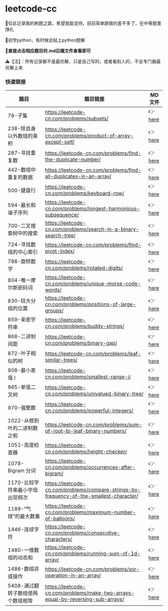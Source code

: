 # leetcode-cc
:muscle:仅此记录我的刷题之路，希望我能坚持，目前简单题做的差不多了，在中等题里挣扎

:pencil:初学python，有时候会贴上python题解

:mag_right:**直接点击相应题目的.md后缀文件查看即可**

:warning:【注】：所有记录都不是最优解，只是自己写的，或者看别人的，不会专门搬最优解上来

### 快速链接


| 题目                  | 题目链接                                                                                              | MD文件                                                                                                                                                                                                                                                                                                                                   |
|---------------------|---------------------------------------------------------------------------------------------------|----------------------------------------------------------------------------------------------------------------------------------------------------------------------------------------------------------------------------------------------------------------------------------------------------------------------------------------|
| 78-子集              | https://leetcode-cn.com/problems/subsets/                                                       | 👉[here](https://github.com/miniCcc/Leetcode-ccSolution/blob/master/78-%E5%AD%90%E9%9B%86/78-%E5%AD%90%E9%9B%86.md)                                                                                                                                                                                                           |
| 238-除自身以外数组的乘积              | https://leetcode-cn.com/problems/product-of-array-except-self/                                                       | 👉[here](https://github.com/miniCcc/Leetcode-ccSolution/blob/master/238-%E9%99%A4%E8%87%AA%E8%BA%AB%E4%BB%A5%E5%A4%96%E6%95%B0%E7%BB%84%E7%9A%84%E4%B9%98%E7%A7%AF/238-%E9%99%A4%E8%87%AA%E8%BA%AB%E4%BB%A5%E5%A4%96%E6%95%B0%E7%BB%84%E7%9A%84%E4%B9%98%E7%A7%AF.md)                                                                                                                                                                                                           |
| 287-寻找重复数              | https://leetcode-cn.com/problems/find-the-duplicate-number/                                                       | 👉[here](https://github.com/miniCcc/Leetcode-ccSolution/blob/master/287-%E5%AF%BB%E6%89%BE%E9%87%8D%E5%A4%8D%E6%95%B0/287-%E5%AF%BB%E6%89%BE%E9%87%8D%E5%A4%8D%E6%95%B0.md)                                                                                                                                                                                                           |
| 442-数组中重复的数据              | https://leetcode-cn.com/problems/find-all-duplicates-in-an-array/                                                      | 👉[here](https://github.com/miniCcc/Leetcode-ccSolution/blob/master/442-%E6%95%B0%E7%BB%84%E4%B8%AD%E9%87%8D%E5%A4%8D%E7%9A%84%E6%95%B0%E6%8D%AE/442-%E6%95%B0%E7%BB%84%E4%B8%AD%E9%87%8D%E5%A4%8D%E7%9A%84%E6%95%B0%E6%8D%AE.md)                                                                                                                                                                                                           |
| 500-键盘行            | https://leetcode-cn.com/problems/keyboard-row/                                                 | 👉[here](https://github.com/miniCcc/Leetcode-ccSolution/blob/master/500-%E9%94%AE%E7%9B%98%E8%A1%8C/500-%E9%94%AE%E7%9B%98%E8%A1%8C.md)                                                                                                                                                                                       |
| 594-最长和谐子序列        | https://leetcode-cn.com/problems/longest-harmonious-subsequence/                              | 👉[here](https://github.com/miniCcc/Leetcode-ccSolution/blob/master/594-%E6%9C%80%E9%95%BF%E5%92%8C%E8%B0%90%E5%AD%90%E5%BA%8F%E5%88%97/594-%E6%9C%80%E9%95%BF%E5%92%8C%E8%B0%90%E5%AD%90%E5%BA%8F%E5%88%97.md)                                                                                                              |
| 700-二叉搜索树中的搜索        | https://leetcode-cn.com/problems/search-in-a-binary-search-tree/                              | 👉[here](https://github.com/miniCcc/Leetcode-ccSolution/blob/master/700-%E4%BA%8C%E5%8F%89%E6%90%9C%E7%B4%A2%E6%A0%91%E4%B8%AD%E7%9A%84%E6%90%9C%E7%B4%A2/700-%E4%BA%8C%E5%8F%89%E6%90%9C%E7%B4%A2%E6%A0%91%E4%B8%AD%E7%9A%84%E6%90%9C%E7%B4%A2.md)                                                                                                              |
| 724-寻找数组的中心索引        | https://leetcode-cn.com/problems/find-pivot-index/                              | 👉[here](https://github.com/miniCcc/Leetcode-ccSolution/blob/master/724-%E5%AF%BB%E6%89%BE%E6%95%B0%E7%BB%84%E7%9A%84%E4%B8%AD%E5%BF%83%E7%B4%A2%E5%BC%95/724-%E5%AF%BB%E6%89%BE%E6%95%B0%E7%BB%84%E7%9A%84%E4%B8%AD%E5%BF%83%E7%B4%A2%E5%BC%95.md)                                                                                                              |
| 788-旋转数字           | https://leetcode-cn.com/problems/rotated-digits/                                               | 👉[here](https://github.com/miniCcc/Leetcode-ccSolution/blob/master/788-%E6%97%8B%E8%BD%AC%E6%95%B0%E5%AD%97/788-%E6%97%8B%E8%BD%AC%E6%95%B0%E5%AD%97.md)                                                                                                                                                                |
| 804-唯一摩尔斯密码词       | https://leetcode-cn.com/problems/unique-morse-code-words/                                   | 👉[here](https://github.com/miniCcc/Leetcode-ccSolution/blob/master/804-%E5%94%AF%E4%B8%80%E6%91%A9%E5%B0%94%E6%96%AF%E5%AF%86%E7%A0%81%E8%AF%8D/804-%E5%94%AF%E4%B8%80%E6%91%A9%E5%B0%94%E6%96%AF%E5%AF%86%E7%A0%81%E8%AF%8D.md)                                                                                            |
| 830-较大分组的位置        | https://leetcode-cn.com/problems/positions-of-large-groups/                                  | 👉[here](https://github.com/miniCcc/Leetcode-ccSolution/blob/master/830-%E8%BE%83%E5%A4%A7%E5%88%86%E7%BB%84%E7%9A%84%E4%BD%8D%E7%BD%AE/830-%E8%BE%83%E5%A4%A7%E5%88%86%E7%BB%84%E7%9A%84%E4%BD%8D%E7%BD%AE.md)                                                                                                               |
| 859-亲密字符串          | https://leetcode-cn.com/problems/buddy-strings/                                                |  👉[here](https://github.com/miniCcc/Leetcode-ccSolution/blob/master/859-%E4%BA%B2%E5%AF%86%E5%AD%97%E7%AC%A6%E4%B8%B2/859-%E4%BA%B2%E5%AF%86%E5%AD%97%E7%AC%A6%E4%B8%B2.md)                                                                                                                                                         |
| 868-二进制间距          | https://leetcode-cn.com/problems/binary-gap/                                                  | 👉[here](https://github.com/miniCcc/Leetcode-ccSolution/blob/master/868-%E4%BA%8C%E8%BF%9B%E5%88%B6%E9%97%B4%E8%B7%9D/868-%E4%BA%8C%E8%BF%9B%E5%88%B6%E9%97%B4%E8%B7%9D.md)                                                                                                                                                   |
| 872-叶子相似的树         | https://leetcode-cn.com/problems/leaf-similar-trees/                                          | 👉[here](https://github.com/miniCcc/Leetcode-ccSolution/blob/master/872-%E5%8F%B6%E5%AD%90%E7%9B%B8%E4%BC%BC%E7%9A%84%E6%A0%91/872-%E5%8F%B6%E5%AD%90%E7%9B%B8%E4%BC%BC%E7%9A%84%E6%A0%91.md)                                                                                                                                 |
| 908-最小差值 I         | https://leetcode-cn.com/problems/smallest-range-i/                                            | 👉[here](https://github.com/miniCcc/Leetcode-ccSolution/blob/master/908-%E6%9C%80%E5%B0%8F%E5%B7%AE%E5%80%BC%20I/908-%E6%9C%80%E5%B0%8F%E5%B7%AE%E5%80%BC%20I.md)                                                                                                                                                               |
| 965-单值二叉树          | https://leetcode-cn.com/problems/univalued-binary-tree/                                       | 👉[here](https://github.com/miniCcc/Leetcode-ccSolution/blob/master/965-%E5%8D%95%E5%80%BC%E4%BA%8C%E5%8F%89%E6%A0%91/965-%E5%8D%95%E5%80%BC%E4%BA%8C%E5%8F%89%E6%A0%91.md)                                                                                                                                                    |
| 970-强整数            | https://leetcode-cn.com/problems/powerful-integers/                                            | 👉[here](https://github.com/miniCcc/Leetcode-ccSolution/blob/master/970-%E5%BC%BA%E6%95%B4%E6%95%B0/970-%E5%BC%BA%E6%95%B4%E6%95%B0.md)                                                                                                                                                                                        |
| 1022-从根到叶的二进制数之和   | https://leetcode-cn.com/problems/sum-of-root-to-leaf-binary-numbers/                      | 👉[here](https://github.com/miniCcc/Leetcode-ccSolution/blob/master/1022-%E4%BB%8E%E6%A0%B9%E5%88%B0%E5%8F%B6%E7%9A%84%E4%BA%8C%E8%BF%9B%E5%88%B6%E6%95%B0%E4%B9%8B%E5%92%8C/1022-%E4%BB%8E%E6%A0%B9%E5%88%B0%E5%8F%B6%E7%9A%84%E4%BA%8C%E8%BF%9B%E5%88%B6%E6%95%B0%E4%B9%8B%E5%92%8C.md)                                     |
| 1051-高度检查器         | https://leetcode-cn.com/problems/height-checker/                                              | 👉[here](https://github.com/miniCcc/Leetcode-ccSolution/blob/master/1051-%E9%AB%98%E5%BA%A6%E6%A3%80%E6%9F%A5%E5%99%A8/1051-%E9%AB%98%E5%BA%A6%E6%A3%80%E6%9F%A5%E5%99%A8.md)                                                                                                                                                 |
| 1078-Bigram 分词     | https://leetcode-cn.com/problems/occurrences-after-bigram/                                    | 👉[here](https://github.com/miniCcc/Leetcode-ccSolution/blob/master/1078-Bigram%20%E5%88%86%E8%AF%8D/1078-Bigram%20%E5%88%86%E8%AF%8D.md)                                                                       |
| 1170-比较字符串最小字母出现频次     | https://leetcode-cn.com/problems/compare-strings-by-frequency-of-the-smallest-character/                                    | 👉[here](https://github.com/miniCcc/Leetcode-ccSolution/blob/master/1170-%E6%AF%94%E8%BE%83%E5%AD%97%E7%AC%A6%E4%B8%B2%E6%9C%80%E5%B0%8F%E5%AD%97%E6%AF%8D%E5%87%BA%E7%8E%B0%E9%A2%91%E6%AC%A1/1170-%E6%AF%94%E8%BE%83%E5%AD%97%E7%AC%A6%E4%B8%B2%E6%9C%80%E5%B0%8F%E5%AD%97%E6%AF%8D%E5%87%BA%E7%8E%B0%E9%A2%91%E6%AC%A1.md)                                                                        |
| 1189-“气球”的最大数量     |  https://leetcode-cn.com/problems/maximum-number-of-balloons/                                     |👉[here](https://github.com/miniCcc/Leetcode-ccSolution/blob/master/1189-%E2%80%9C%E6%B0%94%E7%90%83%E2%80%9D%E7%9A%84%E6%9C%80%E5%A4%A7%E6%95%B0%E9%87%8F/1189-%E2%80%9C%E6%B0%94%E7%90%83%E2%80%9D%E7%9A%84%E6%9C%80%E5%A4%A7%E6%95%B0%E9%87%8F.md)                                                                        |
| 1446-连续字符     |  https://leetcode-cn.com/problems/consecutive-characters/                                     |👉[here](https://github.com/miniCcc/Leetcode-ccSolution/blob/master/1446-%E8%BF%9E%E7%BB%AD%E5%AD%97%E7%AC%A6/1446-%E8%BF%9E%E7%BB%AD%E5%AD%97%E7%AC%A6.md)                                                                        |
| 1480-一维数组的动态和     |  https://leetcode-cn.com/problems/running-sum-of-1d-array/                                     |👉[here](https://github.com/miniCcc/Leetcode-ccSolution/blob/master/1480-%E4%B8%80%E7%BB%B4%E6%95%B0%E7%BB%84%E7%9A%84%E5%8A%A8%E6%80%81%E5%92%8C/1480-%E4%B8%80%E7%BB%B4%E6%95%B0%E7%BB%84%E7%9A%84%E5%8A%A8%E6%80%81%E5%92%8C.md)                                                                        |
| 1486-数组异或操作     |  https://leetcode-cn.com/problems/xor-operation-in-an-array/                                      |👉[here](https://github.com/miniCcc/Leetcode-ccSolution/blob/master/1486-%E6%95%B0%E7%BB%84%E5%BC%82%E6%88%96%E6%93%8D%E4%BD%9C/1486-%E6%95%B0%E7%BB%84%E5%BC%82%E6%88%96%E6%93%8D%E4%BD%9C.md)                                                                        |
| 5408-通过翻转子数组使两个数组相等     |  https://leetcode-cn.com/problems/make-two-arrays-equal-by-reversing-sub-arrays/                                      |👉[here](https://github.com/miniCcc/Leetcode-ccSolution/blob/master/5408-%E9%80%9A%E8%BF%87%E7%BF%BB%E8%BD%AC%E5%AD%90%E6%95%B0%E7%BB%84%E4%BD%BF%E4%B8%A4%E4%B8%AA%E6%95%B0%E7%BB%84%E7%9B%B8%E7%AD%89/5408-%E9%80%9A%E8%BF%87%E7%BF%BB%E8%BD%AC%E5%AD%90%E6%95%B0%E7%BB%84%E4%BD%BF%E4%B8%A4%E4%B8%AA%E6%95%B0%E7%BB%84%E7%9B%B8%E7%AD%89.md)                                                                        |



                            

